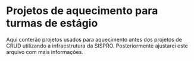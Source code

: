 # Projetos de aquecimento para turmas de estágio

Aqui conterão projetos usados para aquecimento antes dos projetos de CRUD utilizando a infraestrutura da SISPRO.
Posteriormente ajustarei este arquivo com mais informações.
